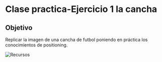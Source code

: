 # Clase practica-Ejercicio 1 la cancha

## Objetivo

Replicar  la imagen de una cancha de futbol poniendo en práctica los conocimientos de positioning.

![Recursos](assets/img/cancha.jpg)
